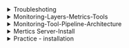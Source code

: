 <details>
<summary>Troubleshoting</summary>
<br>

  <img width="400" alt="image" src="https://user-images.githubusercontent.com/75510135/166180070-5ee276a9-321f-4a61-abbf-04a51f6a1680.png">

  
</details>

<details>
<summary>Monitoring-Layers-Metrics-Tools</summary>
<br>

  <img width="1017" alt="image" src="https://user-images.githubusercontent.com/75510135/166180262-6d09cc50-7863-4416-9e42-d77e9828592f.png">

  <img width="974" alt="image" src="https://user-images.githubusercontent.com/75510135/166180242-670e2c34-e1e4-4326-800a-a64ff9b87678.png">

  <img width="1007" alt="image" src="https://user-images.githubusercontent.com/75510135/166180421-86476329-d42d-417e-ac5e-3cb5bd2498d4.png">

  <img width="960" alt="image" src="https://user-images.githubusercontent.com/75510135/166180820-fcc36809-f41a-4faa-b9cd-52a63d1fb182.png">

 
</details>

<details>
<summary>Monitoring-Tool-Pipeline-Architecture</summary>
<br>

   <img width="1015" alt="image" src="https://user-images.githubusercontent.com/75510135/166181409-1ca92555-8c2d-4581-8a2c-aa87b8c1fe32.png">

  <img width="1016" alt="image" src="https://user-images.githubusercontent.com/75510135/166181641-c4fd8c8b-8d32-42c2-821c-2f053ddc8b03.png">

  <img width="986" alt="image" src="https://user-images.githubusercontent.com/75510135/166181821-a6b78f5c-0c11-448a-922b-f861703cf29c.png">

</details>

<details>
<summary>Mertics Server-Install</summary>
<br>
  
  <img width="978" alt="image" src="https://user-images.githubusercontent.com/75510135/166182127-022d9158-2e59-47fb-9e1b-0cb3c86b2e27.png">

  <img width="842" alt="image" src="https://user-images.githubusercontent.com/75510135/166182107-fe825d59-354e-4ebf-bdc5-8e6e3e966f39.png">

  <img width="750" alt="image" src="https://user-images.githubusercontent.com/75510135/166182064-978449a7-e566-43be-bcee-d4c9fa47ccd1.png">

  <img width="1012" alt="image" src="https://user-images.githubusercontent.com/75510135/166182045-f162e69c-7cb9-4b49-b661-550f2d184c28.png">

</details>

<details>
<summary>Practice - installation</summary>
<br>

  ```
  * Reference:                                                                                      *
* ----------                                                                                      *
* https://kubernetes.io/docs/tasks/debug-application-cluster/resource-metrics-pipeline/#metrics-server
* https://github.com/kubernetes-sigs/metrics-server                                               *

0. Pre-Req:
-----------
Check if your cluster is running with MetricsServer by running following commands

kubectl top nodes

kubectl top pods

kubectl get pods -n kube-system | grep -i metrics

If not, go ahead with below steps. 


***************************************************************************************************

1. Download:
------------

git clone https://github.com/kubernetes-sigs/metrics-server.git


***************************************************************************************************

2. Installing Metrics Server:
-----------------------------

kubectl apply -k metrics-server/manifests/test

Give it a minute to gather the data and run this command.

kubectl get pods -n kube-system | grep -i metrics

-----------------
# Troubleshooting:

If you encounter any Image error, try updating imagePullPolicy from "Never" to "Always
in metrics-server/manifests/test/patch.yaml

kubectl delete -k metrics-server/manifests/test

vim metrics-server/manifests/test/patch.yaml
#Then update "imagePullPolicy" from "Never" to "Always" - imagePullPolicy: Always  

kubectl apply -k metrics-server/manifests/test

kubectl get pods -n kube-system | grep -i metrics


***************************************************************************************************

3. Validate:
------------

kubectl get deployment metrics-server -n kube-system 
kubectl get apiservices | grep metrics
kubectl get apiservices | grep metrics
kubectl top pods
kubectl top nodes

  ```
</details>
